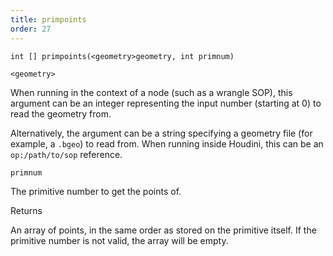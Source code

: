 ```yaml
---
title: primpoints
order: 27
---
```

`int [] primpoints(<geometry>geometry, int primnum)`

`<geometry>`

When running in the context of a node (such as a wrangle SOP), this argument can be an integer representing the input number (starting at 0) to read the geometry from.

Alternatively, the argument can be a string specifying a geometry file (for example, a `.bgeo`) to read from. When running inside Houdini, this can be an `op:/path/to/sop` reference.

`primnum`

The primitive number to get the points of.

Returns

An array of points, in the same order as stored on the primitive itself.
If the primitive number is not valid, the array will be empty.
